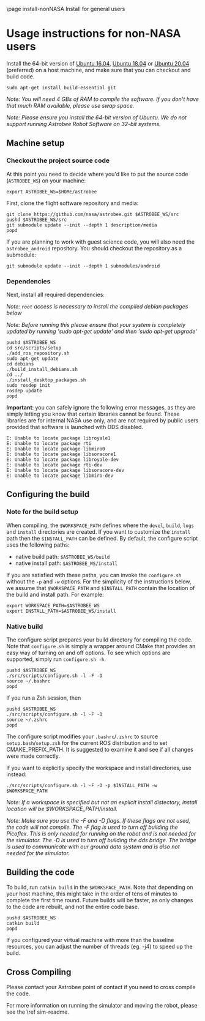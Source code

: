 \page install-nonNASA Install for general users

# Usage instructions for non-NASA users

Install the 64-bit version of [Ubuntu 16.04](http://releases.ubuntu.com/16.04),
[Ubuntu 18.04](http://releases.ubuntu.com/18.04) or [Ubuntu 20.04](http://releases.ubuntu.com/20.04)
(preferred) on a host machine, and make sure that you can checkout and build code.

    sudo apt-get install build-essential git

*Note: You will need 4 GBs of RAM to compile the software. If you don't have
that much RAM available, please use swap space.*

*Note: Please ensure you install the 64-bit version of Ubuntu. We do not
support running Astrobee Robot Software on 32-bit systems.*

## Machine setup

### Checkout the project source code

At this point you need to decide where you'd like to put the source code
(`ASTROBEE_WS`) on your machine:

    export ASTROBEE_WS=$HOME/astrobee

First, clone the flight software repository and media:

    git clone https://github.com/nasa/astrobee.git $ASTROBEE_WS/src
    pushd $ASTROBEE_WS/src
    git submodule update --init --depth 1 description/media
    popd

If you are planning to work with guest science code, you will also need the
`astrobee_android` repository. You should checkout the repository as a submodule:

    git submodule update --init --depth 1 submodules/android

### Dependencies

Next, install all required dependencies:

*Note: `root` access is necessary to install the compiled debian packages below*

*Note: Before running this please ensure that your system is completely updated
by running 'sudo apt-get update' and then 'sudo apt-get upgrade'*

    pushd $ASTROBEE_WS
    cd src/scripts/setup
    ./add_ros_repository.sh
    sudo apt-get update
    cd debians
    ./build_install_debians.sh
    cd ../
    ./install_desktop_packages.sh
    sudo rosdep init
    rosdep update
    popd


**Important**: you can safely ignore the following error messages, as they are simply letting you know that certain libraries cannot be found. These libraries are for internal NASA use only, and are not required by public users provided that software is launched with DDS disabled.

    E: Unable to locate package libroyale1
    E: Unable to locate package rti
    E: Unable to locate package libmiro0
    E: Unable to locate package libsoracore1
    E: Unable to locate package libroyale-dev
    E: Unable to locate package rti-dev
    E: Unable to locate package libsoracore-dev
    E: Unable to locate package libmiro-dev

## Configuring the build

### Note for the build setup

When compiling, the `$WORKSPACE_PATH` defines where the `devel`, `build`, `logs` and
`install` directories are created. If you want to customize the `install` path then the
`$INSTALL_PATH` can be defined. By default, the configure script uses the following paths:

  - native build path: `$ASTROBEE_WS/build`
  - native install path: `$ASTROBEE_WS/install`

If you are satisfied with these paths, you can invoke the `configure.sh` without
the `-p` and `-w` options. For the simplicity of the instructions below,
we assume that `$WORKSPACE_PATH` and `$INSTALL_PATH` contain the location of the
build and install path. For example:

    export WORKSPACE_PATH=$ASTROBEE_WS
    export INSTALL_PATH=$ASTROBEE_WS/install

### Native build

The configure script prepares your build directory for compiling the code. Note
that `configure.sh` is simply a wrapper around CMake that provides an easy way
of turning on and off options. To see which options are supported, simply run
`configure.sh -h`.

    pushd $ASTROBEE_WS
    ./src/scripts/configure.sh -l -F -D
    source ~/.bashrc
    popd

If you run a Zsh session, then

    pushd $ASTROBEE_WS
    ./src/scripts/configure.sh -l -F -D
    source ~/.zshrc
    popd

The configure script modifies your ``.bashrc``/``.zshrc`` to source ``setup.bash``/``setup.zsh`` for 
the current ROS distribution and to set CMAKE_PREFIX_PATH. It is suggested
to examine it and see if all changes were made correctly.

If you want to explicitly specify the workspace and install directories, use
instead:

    ./src/scripts/configure.sh -l -F -D -p $INSTALL_PATH -w $WORKSPACE_PATH

*Note: If a workspace is specified but not an explicit install distectory,
install location will be $WORKSPACE_PATH/install.*

*Note: Make sure you use the -F and -D flags. If these flags are not used, the
code will not compile. The -F flag is used to turn off building the Picoflex.
This is only needed for running on the robot and is not needed for the
simulator. The -D is used to turn off building the dds bridge. The bridge is
used to communicate with our ground data system and is also not needed for the
simulator.*

## Building the code

To build, run `catkin build` in the `$WORKSPACE_PATH`. Note that depending on your host
machine, this might take in the order of tens of minutes to complete the first
time round. Future builds will be faster, as only changes to the code are
rebuilt, and not the entire code base.

    pushd $ASTROBEE_WS
    catkin build
    popd

If you configured your virtual machine with more than the baseline resources,
you can adjust the number of threads (eg. -j4) to speed up the build.

## Cross Compiling

Please contact your Astrobee point of contact if you need to cross compile the
code.

For more information on running the simulator and moving the robot, please see
the \ref sim-readme.
